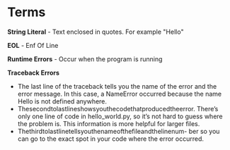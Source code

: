# Terms

**String Literal** - Text enclosed in quotes. For example "Hello"

**EOL** - Enf Of Line

**Runtime Errors** - Occur when the program is running

**Traceback Errors**&#x20;

* The last line of the traceback tells you the name of the error and the error message. In this case, a NameError occurred because the name Hello is not defined anywhere.
* Thesecondtolastlineshowsyouthecodethatproducedtheerror. There’s only one line of code in hello\_world.py, so it’s not hard to guess where the problem is. This information is more helpful for larger files.
* &#x20;Thethirdtolastlinetellsyouthenameofthefileandthelinenum- ber so you can go to the exact spot in your code where the error occurred.
